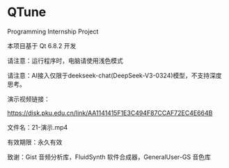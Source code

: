 # QTune
Programming Internship Project

本项目基于 Qt 6.8.2 开发

请注意：运行程序时，电脑请使用浅色模式

请注意：AI接入仅限于deekseek-chat(DeepSeek-V3-0324)模型，不支持深度思考。

演示视频链接：

https://disk.pku.edu.cn/link/AA1141415F1E3C494F87CCAF72EC4E664B

文件名：21-演示.mp4

有效期限：永久有效

致谢：Gist 音频分析库，FluidSynth 软件合成器，GeneralUser-GS 音色库
